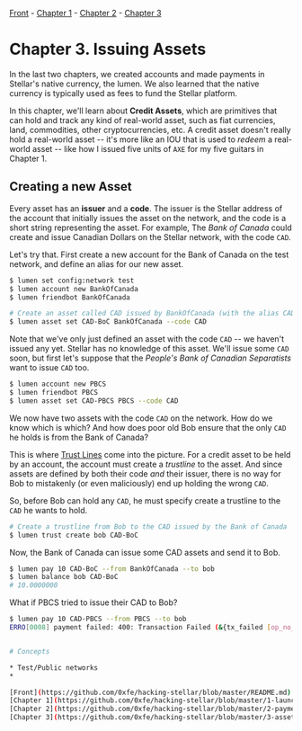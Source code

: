 [Front](https://github.com/0xfe/hacking-stellar/blob/master/README.md) -
[Chapter 1](https://github.com/0xfe/hacking-stellar/blob/master/1-launch.md) -
[Chapter 2](https://github.com/0xfe/hacking-stellar/blob/master/2-payments.md) -
[Chapter 3](https://github.com/0xfe/hacking-stellar/blob/master/3-assets.md)

# Chapter 3. Issuing Assets

In the last two chapters, we created accounts and made payments in Stellar's native currency, the lumen. We also learned that the native currency is typically used as fees to fund the Stellar platform.

In this chapter, we'll learn about **Credit Assets**, which are primitives that can hold and track any kind of real-world asset, such as fiat currencies, land, commodities, other cryptocurrencies, etc. A credit asset doesn't really hold a real-world asset -- it's more like an IOU that is used to *redeem* a real-world asset -- like how I issued five units of `AXE` for my five guitars in Chapter 1.

## Creating a new Asset

Every asset has an **issuer** and a **code**. The issuer is the Stellar address of the account that initially issues the asset on the network, and the code is a short string representing the asset. For example, The *Bank of Canada* could create and issue Canadian Dollars on the Stellar network, with the code `CAD`.

Let's try that. First create a new account for the Bank of Canada on the test network, and define an alias for our new asset.

```sh
$ lumen set config:network test
$ lumen account new BankOfCanada
$ lumen friendbot BankOfCanada

# Create an asset called CAD issued by BankOfCanada (with the alias CAD-BoC)
$ lumen asset set CAD-BoC BankOfCanada --code CAD
```

Note that we've only just defined an asset with the code `CAD` -- we haven't issued any yet. Stellar has no knowledge of this asset. We'll issue some `CAD` soon, but first let's suppose that the *People's Bank of Canadian Separatists* want to issue `CAD` too.

```sh
$ lumen account new PBCS
$ lumen friendbot PBCS
$ lumen asset set CAD-PBCS PBCS --code CAD
```

We now have two assets with the code `CAD` on the network. How do we know which is which? And how does poor old Bob ensure that the only `CAD` he holds is from the Bank of Canada?

This is where [Trust Lines](https://www.stellar.org/developers/guides/concepts/assets.html#trustlines) come into the picture. For a credit asset to be held by an account, the account must create a *trustline* to the asset. And since assets are defined by both their code *and* their issuer, there is no way for Bob to mistakenly (or even maliciously) end up holding the wrong `CAD`.

So, before Bob can hold any `CAD`, he must specify create a trustline to the `CAD` he wants to hold.

```sh
# Create a trustline from Bob to the CAD issued by the Bank of Canada
$ lumen trust create bob CAD-BoC
```

Now, the Bank of Canada can issue some CAD assets and send it to Bob.

```sh
$ lumen pay 10 CAD-BoC --from BankOfCanada --to bob
$ lumen balance bob CAD-BoC
# 10.0000000
```

What if PBCS tried to issue their CAD to Bob?

```sh
$ lumen pay 10 CAD-PBCS --from PBCS --to bob
ERRO[0008] payment failed: 400: Transaction Failed (&{tx_failed [op_no_trust]})  cmd=pay


# Concepts

* Test/Public networks
*

[Front](https://github.com/0xfe/hacking-stellar/blob/master/README.md) -
[Chapter 1](https://github.com/0xfe/hacking-stellar/blob/master/1-launch.md) -
[Chapter 2](https://github.com/0xfe/hacking-stellar/blob/master/2-payments.md) -
[Chapter 3](https://github.com/0xfe/hacking-stellar/blob/master/3-assets.md)
